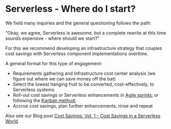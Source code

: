 <!---
title:  "Serverless - Where do I start?"
description: We field many inquiries and the general questioning follows the path...
layout: blog_post 
categories: serverless 
-->

# Serverless - Where do I start?

We field many inquiries and the general questioning follows the path:

"Okay, we agree, Serverless is awesome, but a complete rewrite at this time sounds expensive - where should we start?"

For this we recommend developing an infrastructure strategy that couples cost savings with Serverless component implementations overtime.

A general format for this type of engagement:

 - Requirements gathering and Infrastructure cost center analysis (we figure out where we can save money off the bat)
 - Select the lowest hanging fruit to be converted, cost-effectively, to Serverless systems
 - Roll-out cost savings or Serverless enhancements in [Agile sprints:](https://en.wikipedia.org/wiki/Agile_software_development) or following the [Kanban method:](https://en.wikipedia.org/wiki/Kanban)
 - Accrue cost savings, plan further enhancements, rinse and repeat

Also see our Blog post [Cost Savings: Vol. 1 - Cost Savings in a Serverless World](http://www.epxlabs.com/blog/2016-09-03-cost-savings-in-serverless-world/).

